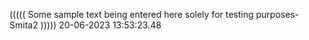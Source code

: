 ((((( Some sample text being entered here solely for testing purposes-Smita2 ))))) 20-06-2023 13:53:23.48
